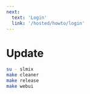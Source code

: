 ```yaml
---
next:
  text: 'Login'
  link: '/hosted/howto/login'
---
```


# Update

```bash
su - slmix
make cleaner
make release
make webui
```

